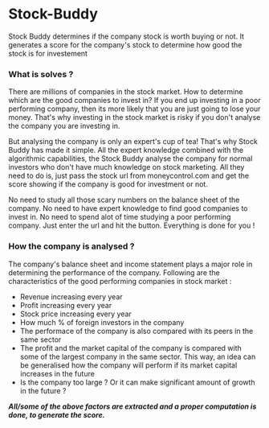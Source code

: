 # Stock-Buddy

Stock Buddy determines if the company stock is worth buying or not. It generates a score for the company's stock to determine how good the stock is for investement

### What is solves ? 
There are millions of companies in the stock market. How to determine which are the good companies to invest in? If you end up investing in a poor performing company, then its more likely that you are just going to lose your money. That's why investing in the stock market is risky if you don't analyse the company you are investing in.

But analysing the company is only an expert's cup of tea! That's why Stock Buddy has made it simple. All the expert knowledge combined with the algorithmic capabilities, the Stock Buddy analyse the company for normal investors who don't have much knowledge on stock marketing. All they need to do is, just pass the stock url from moneycontrol.com and get the score showing if the company is good for investment or not.

No need to study all those scary numbers on the balance sheet of the company. No need to have expert knowledge to find good companies to invest in. No need to spend alot of time studying a poor performing company. Just enter the url and hit the button. Everything is done for you !

### How the company is analysed ?
The company's balance sheet and income statement plays a major role in determining the performance of the company. Following are the characteristics of the good performing companies in stock market :
- Revenue increasing every year
- Profit increasing every year
- Stock price increasing every year
- How much % of foreign investors in the company
- The performace of the company is also compared with its peers in the same sector
- The profit and the market capital of the company is compared with some of the largest company in the same sector. This way, an idea can be generalised how the company will perform if its market capital increases in the future
- Is the company too large ? Or it can make significant amount of growth in the future ?

***All/some of the above factors are extracted and a proper computation is done, to generate the score.***


